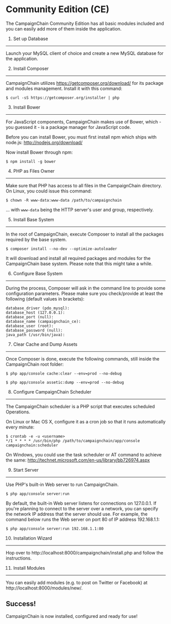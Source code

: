 Community Edition (CE)
======================

The CampaignChain Community Edition has all basic modules included and you can
easily add more of them inside the application.

1. Set up Database
------------------

Launch your MySQL client of choice and create a new MySQL database for the
application.

2. Install Composer
-------------------

CampaignChain utilizes https://getcomposer.org/download/ for its package and
modules management. Install it with this command:

    $ curl -sS https://getcomposer.org/installer | php

3. Install Bower
----------------

For JavaScript components, CampaignChain makes use of Bower, which - you guessed
it - is a package manager for JavaScript code.

Before you can install Bower, you must first install npm which ships with
node.js: http://nodejs.org/download/

Now install Bower through npm:

    $ npm install -g bower

4. PHP as Files Owner
---------------------

Make sure that PHP has access to all files in the CampaignChain directory. On
Linux, you could issue this command:

    $ chown -R www-data:www-data /path/to/campaignchain

... with ``www-data`` being the HTTP server's user and group, respectively.

5. Install Base System
----------------------

In the root of CampaignChain, execute Composer to install all the packages
required by the base system.

    $ composer install --no-dev --optimize-autoloader

It will download and install all required packages and modules for the
CampaignChain base system. Please note that this might take a while.

6. Configure Base System
------------------------

During the process, Composer will ask in the command line to provide some
configuration parameters. Please make sure you check/provide at least the
following (default values in brackets):

    database_driver (pdo_mysql):
    database_host (127.0.0.1):
    database_port (null):
    database_name (campaignchain_ce):
    database_user (root):
    database_password (null):
    java_path (/usr/bin/java):

7. Clear Cache and Dump Assets
------------------------------

Once Composer is done, execute the following commands, still inside the
CampaignChain root folder:

    $ php app/console cache:clear --env=prod --no-debug

    $ php app/console assetic:dump --env=prod --no-debug

8. Configure CampaignChain Scheduler
------------------------------------

The CampaignChain scheduler is a PHP script that executes scheduled Operations.

On Linux or Mac OS X, configure it as a cron job so that it runs automatically
every minute:

    $ crontab -e -u <username>
    */1 * * * * /usr/bin/php /path/to/campaignchain/app/console campaignchain:scheduler

On Windows, you could use the task scheduler or AT command to achieve the same:
http://technet.microsoft.com/en-us/library/bb726974.aspx

9. Start Server
---------------

Use PHP's built-in Web server to run CampaignChain.

    $ php app/console server:run

By default, the built-in Web server listens for connections on 127.0.0.1. If
you're planning to connect to the server over a network, you can specify the
network IP address that the server should use. For example, the command below
runs the Web server on port 80 of IP address 192.168.1.1:

    $ php app/console server:run 192.168.1.1:80
    
10. Installation Wizard
-----------------------

Hop over to http://localhost:8000/campaignchain/install.php and follow the
instructions.

11. Install Modules
-------------------

You can easily add modules (e.g. to post on Twitter or Facebook) at
http://localhost:8000/modules/new/.

Success!
--------

CampaignChain is now installed, configured and ready for use!